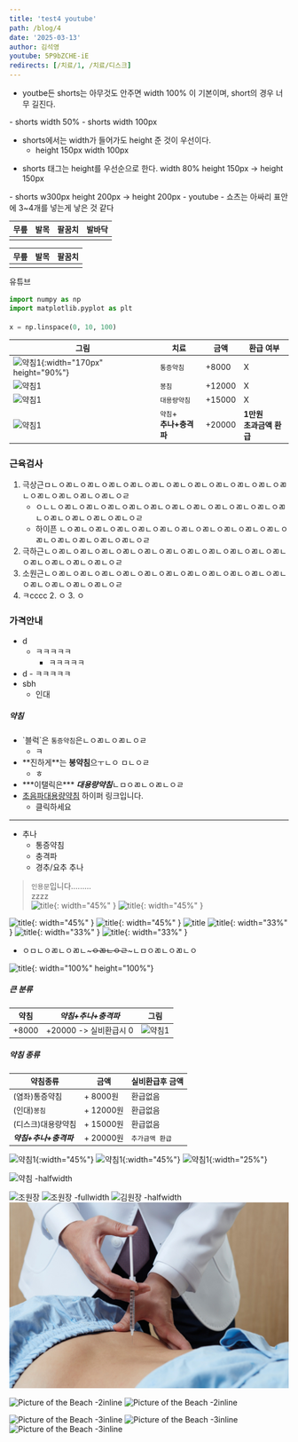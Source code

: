 ```yaml
---
title: 'test4 youtube'
path: /blog/4
date: '2025-03-13'
author: 김석영
youtube: 5P9bZCHE-iE
redirects: [/치료/1, /치료/디스크]
---
```

- youtbe든 shorts는 아무것도 안주면 width 100% 이 기본이며, short의 경우 너무 길진다.
<shorts id="5P9bZCHE-iE"/>
- shorts  width 50%
<shorts id="5P9bZCHE-iE" width="50%"/>
- shorts width 100px
<shorts id="5P9bZCHE-iE" width="100px"/>

- shorts에서는 width가 들어가도 height 준 것이 우선이다.
    - height 150px width 100px
<shorts id="5P9bZCHE-iE" height="150px" width="100px" />

- shorts 태그는 height를 우선순으로 한다. width 80% height 150px -> height 150px
<shorts id="5P9bZCHE-iE" width="80%" height="150px" />
  - shorts w300px height 200px -> height 200px 
    <shorts id="5P9bZCHE-iE" width="300px" height="200px" />
- youtube
<youtube id="5P9bZCHE-iE" width="50%"/>
<youtube id="5P9bZCHE-iE" width="100%"/>
- 쇼츠는 아싸리 표안에 3~4개를 넣는게 낳은 것 같다 

| 무릎                          | 발목                         | 팔꿈치                        | 발바닥                        |
|-----------------------------|----------------------------|----------------------------|----------------------------|
| <shorts id="5P9bZCHE-iE"/> | <shorts id="9GCgfnwNXIY"/> | <shorts id="5P9bZCHE-iE"/> | <shorts id="sPTUnq4DAKc"/> |


| 무릎                          | 발목                          | 팔꿈치                         |
|-----------------------------|-----------------------------|-----------------------------|
| <youtube id="5P9bZCHE-iE"/> | <youtube id="9GCgfnwNXIY"/> | <youtube id="5P9bZCHE-iE"/> |


유튜브

```python
import numpy as np
import matplotlib.pyplot as plt
    
x = np.linspace(0, 10, 100)
```


| 그림                                                                                                                                      | 치료                  | 금액     | **환급 여부**              |
|-----------------------------------------------------------------------------------------------------------------------------------------|-------|--------|------------------------|
| ![약침1](https://www.akomnews.com/data/editor/2304/20230403102343_48d9e6f1d2c1dca040f2b8f6f6abeb60_ymmw.jpg){:width="170px" height="90%"} | `통증약침`              | +8000  | X                      |
| ![약침1](https://www.akomnews.com/data/editor/2304/20230403102343_48d9e6f1d2c1dca040f2b8f6f6abeb60_ymmw.jpg)                              | `봉침`                | +12000 | X                      |
| ![약침1](https://www.akomnews.com/data/editor/2304/20230403102343_48d9e6f1d2c1dca040f2b8f6f6abeb60_ymmw.jpg)                              | `대용량약침`             | +15000 | X                      |
| ![약침1](https://www.akomnews.com/data/editor/2304/20230403102343_48d9e6f1d2c1dca040f2b8f6f6abeb60_ymmw.jpg)                              | `약침`+<br>**추나+충격파** | +20000 | **1만원**<br>**초과금액 환급** |


### 근육검사
1. 극상근ㅁㄴㅇㄻㄴㅇㄻㄴㅇㄻㄴㅇㄻㄴㅇㄻㄴㅇㄻㄴㅇㄻㄴㅇㄻㄴㅇㄻㄴㅇㄻㄴㅇㄻㄴㅇㄻㄴㅇㄻㄴㅇㄻㄴㅇㄻㄴㅇㄹ
    - ㅇㄴㄴㅇㄻㄴㅇㄻㄴㅇㄻㄴㅇㄻㄴㅇㄻㄴㅇㄻㄴㅇㄻㄴㅇㄻㄴㅇㄻㄴㅇㄻㄴㅇㄻㄴㅇㄻㄴㅇㄻㄴㅇㄻㄴㅇㄻㄴㅇㄹ
    - 하이픈 ㄴㅇㄻㄴㅇㄻㄴㅇㄻㄴㅇㄻㄴㅇㄻㄴㅇㄻㄴㅇㄻㄴㅇㄻㄴㅇㄻㄴㅇㄻㄴㅇㄻㄴㅇㄻㄴㅇㄻㄴㅇㄻㄴㅇㄻㄴㅇㄹ
2. 극하근ㄴㅇㄻㄴㅇㄻㄴㅇㄻㄴㅇㄻㄴㅇㄻㄴㅇㄻㄴㅇㄻㄴㅇㄻㄴㅇㄻㄴㅇㄻㄴㅇㄻㄴㅇㄻㄴㅇㄻㄴㅇㄻㄴㅇㄻㄴㅇㄹ
3. 소원근ㄴㅇㄻㄴㅇㄻㄴㅇㄻㄴㅇㄻㄴㅇㄻㄴㅇㄻㄴㅇㄻㄴㅇㄻㄴㅇㄻㄴㅇㄻㄴㅇㄻㄴㅇㄻㄴㅇㄻㄴㅇㄻㄴㅇㄻㄴㅇㄹ
1. ㅋcccc
    2. ㅇ
         3. ㅇ  
### 가격안내

- d
    - ㅋㅋㅋㅋㅋ 
        - ㅋㅋㅋㅋㅋ 
- d
        - ㅋㅋㅋㅋㅋ 
- sbh
    - 인대 

##### 약침
- \`블럭\`은 `통증약침`은ㄴㅇㄻㄴㅇㄻㄴㅇㄹ
    - ㅋ     
- \*\*진하게\*\*는 **봉약침**으ㅜㄴㅇ ㅁㄴㅇㄹ
    - ㅎ    
- \*\*\*이탤릭은\*\*\* ***대용량약침***ㄴㅁㅇㄻㄴㅇㄻㄴㅇㄹ
- [초음파대용량약침](http://www.naver.com) 하이퍼 링크입니다.
    - 클릭하세요
  
---

- 추나
    - 통증약침
    - 충격파
    - 경추/요추 추나

> `인용문`입니다.........<br>
> zzzz<br>
> ![title](조원장_증명사진.png){: width="45%" }
> ![title](조원장_증명사진.png){: width="45%" }

![title](조원장_증명사진.png){: width="45%" }
![title](조원장_증명사진.png){: width="45%" }
![title](조원장_증명사진.png)
![title](조원장_증명사진.png){: width="33%" }
![title](조원장_증명사진.png){: width="33%" }
![title](조원장_증명사진.png){: width="33%" }



- ㅇㅁㄴㅇㄻㄴㅇㄻㄴ~~~ㅇㄻㄴㅇㄹ~~~ㄴㅁㅇㄻㄴㅇㄻㄴㅇ

![title](조원장_증명사진.png){: width="100%" height="100%"}

##### 큰 분류
| **약침**    | ***약침+추나+충격파***   | 그림                                                                                                                       |
|-------|-------------------|--------------------------------------------------------------------------------------------------------------------------|
| +8000 | +20000 -> 실비환급시 0 | ![약침1](https://www.akomnews.com/data/editor/2304/20230403102343_48d9e6f1d2c1dca040f2b8f6f6abeb60_ymmw.jpg) |

##### 약침 종류

| 약침종류            | 금액       | 실비환급후 금액 |
|-----------------|----------|----------|
| (염좌)통증약침        | + 8000원  | 환급없음     |
| (인대)`봉침`        | + 12000원 | 환급없음     |
| (디스크)대용량약침      | + 15000원 | 환급없음     |
| ***약침+추나+충격파*** | + 20000원 | `추가금액 환급`  |

![약침1](https://www.akomnews.com/data/editor/2304/20230403102343_48d9e6f1d2c1dca040f2b8f6f6abeb60_ymmw.jpg){:width="45%"}
![약침1](https://www.akomnews.com/data/editor/2304/20230403102343_48d9e6f1d2c1dca040f2b8f6f6abeb60_ymmw.jpg){:width="45%"}
![약침1](https://www.akomnews.com/data/editor/2304/20230403102343_48d9e6f1d2c1dca040f2b8f6f6abeb60_ymmw.jpg){:width="25%"}

![약침 -halfwidth](https://www.akomnews.com/data/editor/2304/20230403102343_48d9e6f1d2c1dca040f2b8f6f6abeb60_ymmw.jpg)

![조원장](조원장_증명사진.png)
![조원장 -fullwidth](조원장_증명사진.png)
![김원장 -halfwidth](https://front.chojaeseong.com/images/png/profile/main/01.png)
![img.png](img.png)

![Picture of the Beach -2inline](조원장_증명사진.png)
![Picture of the Beach -2inline](조원장_증명사진.png)

![Picture of the Beach -3inline](조원장_증명사진.png)
![Picture of the Beach -3inline](조원장_증명사진.png)
![Picture of the Beach -3inline](조원장_증명사진.png)
